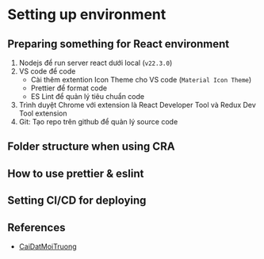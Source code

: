 # Setting up environment

## Preparing something for React environment
1. Nodejs để run server react dưới local (`v22.3.0`)
2. VS code để code
   - Cài thêm extention Icon Theme cho VS code (`Material Icon Theme`)
   - Prettier để format code
   - ES Lint để quản lý tiêu chuẩn code
3. Trình duyệt Chrome với extension là React Developer Tool và Redux Dev Tool extension
4. Git: Tạo repo trên github để quản lý source code
## Folder structure when using CRA

## How to use prettier & eslint

## Setting CI/CD for deploying

## References
- [CaiDatMoiTruong](https://github.com/duocmmo/ReactJs-Super/blob/main/CaiDatMoiTruong/doc.md)